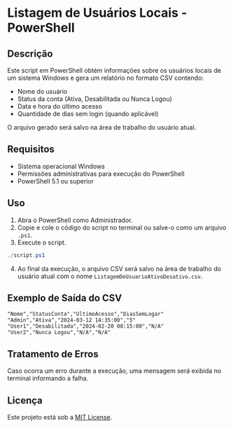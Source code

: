 # Listagem de Usuários Locais - PowerShell

## Descrição
Este script em PowerShell obtém informações sobre os usuários locais de um sistema Windows e gera um relatório no formato CSV contendo:
- Nome do usuário
- Status da conta (Ativa, Desabilitada ou Nunca Logou)
- Data e hora do último acesso
- Quantidade de dias sem login (quando aplicável)

O arquivo gerado será salvo na área de trabalho do usuário atual.

## Requisitos
- Sistema operacional Windows
- Permissões administrativas para execução do PowerShell
- PowerShell 5.1 ou superior

## Uso
1. Abra o PowerShell como Administrador.
2. Copie e cole o código do script no terminal ou salve-o como um arquivo `.ps1`.
3. Execute o script.

```powershell
./script.ps1
```

4. Ao final da execução, o arquivo CSV será salvo na área de trabalho do usuário atual com o nome `ListagemDeUsuarioAtivoDesativo.csv`.

## Exemplo de Saída do CSV
```csv
"Nome","StatusConta","UltimoAcesso","DiasSemLogar"
"Admin","Ativa","2024-03-12 14:35:00","5"
"User1","Desabilitada","2024-02-20 08:15:00","N/A"
"User2","Nunca Logou","N/A","N/A"
```

## Tratamento de Erros
Caso ocorra um erro durante a execução, uma mensagem será exibida no terminal informando a falha.

## Licença
Este projeto está sob a [MIT License](LICENSE).
